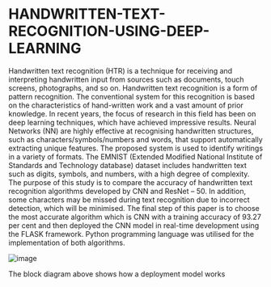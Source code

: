 # HANDWRITTEN-TEXT-RECOGNITION-USING-DEEP-LEARNING
Handwritten text recognition (HTR) is a technique for receiving and interpreting handwritten input from sources such as documents, touch screens, photographs, and so on. Handwritten text recognition is a form of pattern recognition. The conventional system for this recognition is based on the characteristics of hand-written work and a vast amount of prior knowledge. In recent years, the focus of research in this field has been on deep learning techniques, which have achieved impressive results. Neural Networks (NN) are highly effective at recognising handwritten structures, such as characters/symbols/numbers and words, that support automatically extracting unique features. The proposed system is used to identify writings in a variety of formats. The EMNIST (Extended Modified National Institute of Standards and Technology database) dataset includes handwritten text such as digits, symbols, and numbers, with a high degree of complexity. The purpose of this study is to compare the accuracy of handwritten text recognition algorithms developed by CNN and ResNet – 50. In addition, some characters may be missed during text recognition due to incorrect detection, which will be minimised. The final step of this paper is to choose the most accurate algorithm which is CNN with a training accuracy of 93.27 per cent and then deployed the CNN model in real-time development using the FLASK framework. Python programming language was utilised for the implementation of both algorithms. 


![image](https://user-images.githubusercontent.com/94397783/169290830-80b286dd-a6ad-497c-ace7-dbd8ccce9214.jpeg)

The block diagram above shows how a deployment model works
